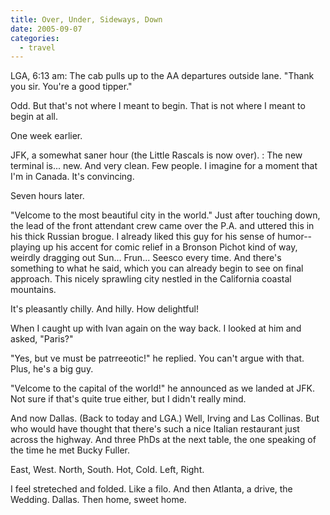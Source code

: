 ```yaml
---
title: Over, Under, Sideways, Down
date: 2005-09-07
categories:
  - travel
---
```


LGA, 6:13 am: The cab pulls up to the AA departures outside lane. "Thank you sir. You're a good tipper."

Odd. But that's not where I meant to begin. That is not where I meant to begin at all.

One week earlier.

JFK, a somewhat saner hour (the Little Rascals is now over). : The new terminal is... new. And very clean. Few people. I imagine for a moment that I'm in Canada. It's convincing.

Seven hours later.

"Velcome to the most beautiful city in the world." Just after touching down, the lead of the front attendant crew came over the P.A. and uttered this in his thick Russian brogue. I already liked this guy for his sense of humor--playing up his accent for comic relief in a Bronson Pichot kind of way, weirdly dragging out Sun... Frun... Seesco every time. And there's something to what he said, which you can already begin to see on final approach. This nicely sprawling city nestled in the California coastal mountains.

It's pleasantly chilly. And hilly. How delightful!

When I caught up with Ivan again on the way back. I looked at him and asked, "Paris?"

"Yes, but ve must be patrreeotic!" he replied. You can't argue with that. Plus, he's a big guy.

"Velcome to the capital of the world!" he announced as we landed at JFK. Not sure if that's quite true either, but I didn't really mind.

And now Dallas. (Back to today and LGA.) Well, Irving and Las Collinas. But who would have thought that there's such a nice Italian restaurant just across the highway. And three PhDs at the next table, the one speaking of the time he met Bucky Fuller.

East, West. North, South. Hot, Cold. Left, Right.

I feel streteched and folded. Like a filo. And then Atlanta, a drive, the Wedding. Dallas. Then home, sweet home.
